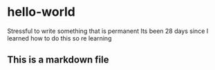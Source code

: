 # hello-world
Stressful to write something that is permanent
Its been 28 days since I learned how to do this so re learning
## This is a markdown file
